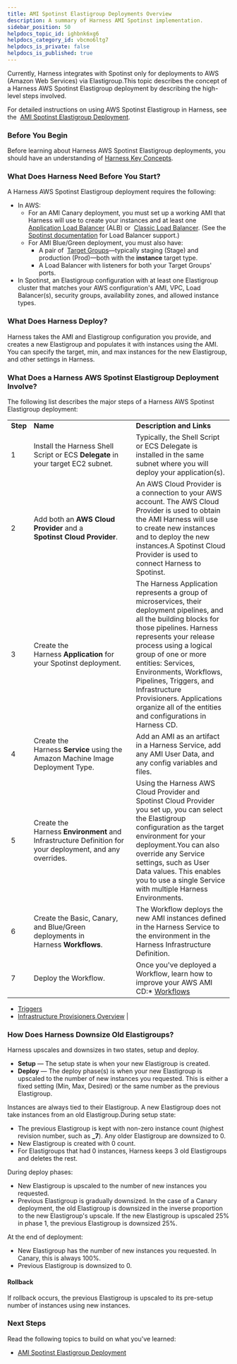 ```yaml
---
title: AMI Spotinst Elastigroup Deployments Overview
description: A summary of Harness AMI Spotinst implementation.
sidebar_position: 50
helpdocs_topic_id: ighbnk6xg6
helpdocs_category_id: vbcmo6ltg7
helpdocs_is_private: false
helpdocs_is_published: true
---
```


Currently, Harness integrates with Spotinst only for deployments to AWS (Amazon Web Services) via Elastigroup.This topic describes the concept of a Harness AWS Spotinst Elastigroup deployment by describing the high-level steps involved.

For detailed instructions on using AWS Spotinst Elastigroup in Harness, see the  [AMI Spotinst Elastigroup Deployment](../../aws-deployments/ami-deployments/ami-elastigroup.md).

### Before You Begin

Before learning about Harness AWS Spotinst Elastigroup deployments, you should have an understanding of [Harness Key Concepts](../../../starthere-firstgen/harness-key-concepts.md).

### What Does Harness Need Before You Start?

A Harness AWS Spotinst Elastigroup deployment requires the following:

* In AWS:
	+ For an AMI Canary deployment, you must set up a working AMI that Harness will use to create your instances and at least one  [Application Load Balancer](https://docs.aws.amazon.com/en_pv/elasticloadbalancing/latest/application/introduction.html) (ALB) or  [Classic Load Balancer](https://docs.aws.amazon.com/en_pv/elasticloadbalancing/latest/classic/introduction.html). (See the  [Spotinst documentation](https://docs.spot.io/elastigroup/tools-integrations/aws-load-balancers-elb-alb) for Load Balancer support.)
	+ For AMI Blue/Green deployment, you must also have:
		- A pair of  [Target Groups](https://docs.aws.amazon.com/elasticloadbalancing/latest/application/load-balancer-target-groups.html)—typically staging (Stage) and production (Prod)—both with the **instance** target type.
		- A Load Balancer with listeners for both your Target Groups' ports.
* In Spotinst, an Elastigroup configuration with at least one Elastigroup cluster that matches your AWS configuration's AMI, VPC, Load Balancer(s), security groups, availability zones, and allowed instance types.

### What Does Harness Deploy?

Harness takes the AMI and Elastigroup configuration you provide, and creates a new Elastigroup and populates it with instances using the AMI. You can specify the target, min, and max instances for the new Elastigroup, and other settings in Harness.

### What Does a Harness AWS Spotinst Elastigroup Deployment Involve?

The following list describes the major steps of a Harness AWS Spotinst Elastigroup deployment:



|  |  |  |
| --- | --- | --- |
| **Step** | **Name** | **Description and Links** |
| 1 | Install the Harness Shell Script or ECS **Delegate** in your target EC2 subnet. | Typically, the Shell Script or ECS Delegate is installed in the same subnet where you will deploy your application(s). |
| 2 | Add both an **AWS** **Cloud Provider** and a **Spotinst Cloud Provider**. | An AWS Cloud Provider is a connection to your AWS account. The AWS Cloud Provider is used to obtain the AMI Harness will use to create new instances and to deploy the new instances.A Spotinst Cloud Provider is used to connect Harness to Spotinst. |
| 3 | Create the Harness **Application** for your Spotinst deployment. | The Harness Application represents a group of microservices, their deployment pipelines, and all the building blocks for those pipelines. Harness represents your release process using a logical group of one or more entities: Services, Environments, Workflows, Pipelines, Triggers, and Infrastructure Provisioners. Applications organize all of the entities and configurations in Harness CD. |
| 4 | Create the Harness **Service** using the Amazon Machine Image Deployment Type. | Add an AMI as an artifact in a Harness Service, add any AMI User Data, and any config variables and files. |
| 5 | Create the Harness **Environment** and Infrastructure Definition for your deployment, and any overrides. | Using the Harness AWS Cloud Provider and Spotinst Cloud Provider you set up, you can select the Elastigroup configuration as the target environment for your deployment.You can also override any Service settings, such as User Data values. This enables you to use a single Service with multiple Harness Environments. |
| 6 | Create the Basic, Canary, and Blue/Green deployments in Harness **Workflows**. | The Workflow deploys the new AMI instances defined in the Harness Service to the environment in the Harness Infrastructure Definition. |
| 7 | Deploy the Workflow. | Once you've deployed a Workflow, learn how to improve your AWS AMI CD:* [Workflows](../../model-cd-pipeline/workflows/workflow-configuration.md)
* [Triggers](../../model-cd-pipeline/triggers/add-a-trigger-2.md)
* [Infrastructure Provisioners Overview](../../model-cd-pipeline/infrastructure-provisioner/add-an-infra-provisioner.md)
 |

### How Does Harness Downsize Old Elastigroups?

Harness upscales and downsizes in two states, setup and deploy.

* **Setup** — The setup state is when your new Elastigroup is created.
* **Deploy** — The deploy phase(s) is when your new Elastigroup is upscaled to the number of new instances you requested. This is either a fixed setting (Min, Max, Desired) or the same number as the previous Elastigroup.

Instances are always tied to their Elastigroup. A new Elastigroup does not take instances from an old Elastigroup.During setup state:

* The previous Elastigroup is kept with non-zero instance count (highest revision number, such as **\_7**). Any older Elastigroup are downsized to 0.
* New Elastigroup is created with 0 count.
* For Elastigroups that had 0 instances, Harness keeps 3 old Elastigroups and deletes the rest.

During deploy phases:

* New Elastigroup is upscaled to the number of new instances you requested.
* Previous Elastigroup is gradually downsized. In the case of a Canary deployment, the old Elastigroup is downsized in the inverse proportion to the new Elastigroup's upscale. If the new Elastigroup is upscaled 25% in phase 1, the previous Elastigroup is downsized 25%.

At the end of deployment:

* New Elastigroup has the number of new instances you requested. In Canary, this is always 100%.
* Previous Elastigroup is downsized to 0.

#### Rollback

If rollback occurs, the previous Elastigroup is upscaled to its pre-setup number of instances using new instances.

### Next Steps

Read the following topics to build on what you've learned:

* [AMI Spotinst Elastigroup Deployment](../../aws-deployments/ami-deployments/ami-elastigroup.md)

